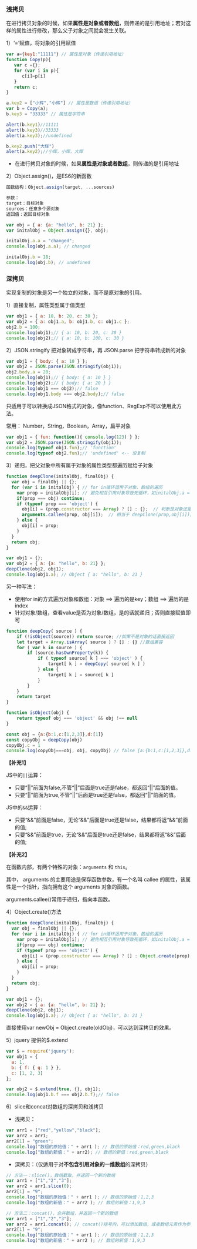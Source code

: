 ### 浅拷贝

在进行拷贝对象的时候，如果**属性是对象或者数组**，则传递的是引用地址；若对这样的属性进行修改，那么父子对象之间就会发生关联。

1）‘=’赋值，将对象的引用赋值

```javascript
var a={key1:"11111"} // 属性是对象（传递引用地址）
function Copy(p){
   var c ={};
   for (var i in p){
      c[i]=p[i]
   }    
   return c;
}

a.key2 = ["小辉","小辉"] // 属性是数组（传递引用地址）
var b = Copy(a);
b.key3 = "33333" // 属性是字符串

alert(b.key1)//11111
alert(b.key3)//33333
alert(a.key3);//undefined

b.key2.push("大辉")
alert(a.key2);//小辉，小辉，大辉
```

- 在进行拷贝对象的时候，如果**属性是对象或者数组**，则传递的是引用地址

2）Object.assign()，是ES6的新函数

```javascript
函数结构：Object.assign(target, ...sources)

参数：
target：目标对象
sources：任意多个源对象
返回值：返回目标对象
```

```javascript
var obj = { a: {a: "hello", b: 21} };
var initalObj = Object.assign({}, obj);

initalObj.a.a = "changed";
console.log(obj.a.a); // changed

initalObj.b = 18;
console.log(obj.b); // undefined
```

### 深拷贝

实现复制的对象是另一个独立的对象，而不是原对象的引用。

1）直接复制，属性类型属于值类型

```javascript
var obj1 = { a: 10, b: 20, c: 30 };
var obj2 = { a: obj1.a, b: obj1.b, c: obj1.c };
obj2.b = 100;
console.log(obj1);// { a: 10, b: 20, c: 30 } 
console.log(obj2);// { a: 10, b: 100, c: 30 }
```

2）JSON.stringify 把对象转成字符串，再 JSON.parse 把字符串转成新的对象

```javascript
var obj1 = { body: { a: 10 } };
var obj2 = JSON.parse(JSON.stringify(obj1));
obj2.body.a = 20;
console.log(obj1);// { body: { a: 10 } }
console.log(obj2);// { body: { a: 20 } }
console.log(obj1 === obj2);// false
console.log(obj1.body === obj2.body);// false
```

只适用于可以转换成JSON格式的对象，像function、RegExp不可以使用此方法。

常用： Number，String，Boolean，Array，扁平对象

```javascript
var obj1 = { fun: function(){ console.log(123) } };
var obj2 = JSON.parse(JSON.stringify(obj1));
console.log(typeof obj1.fun);// 'function'
console.log(typeof obj2.fun);// 'undefined' <-- 没复制
```

3）递归，把父对象中所有属于对象的属性类型都遍历赋给子对象

```javascript
function deepClone(initalObj, finalObj) {
  var obj = finalObj || {};
  for (var i in initalObj) { // for in循环适用于对象、数组的遍历
    var prop = initalObj[i]; // 避免相互引用对象导致死循环，如initalObj.a = initalObj的情况
    if(prop === obj) continue;
    if (typeof prop === 'object') {
      obj[i] = (prop.constructor === Array) ? [] : {};  // 判断是对象还是数组
      arguments.callee(prop, obj[i]);  // 相当于 deepClone(prop,obj[i]); 降低耦合性
    } else {
      obj[i] = prop;
    }
  }
  return obj;
}

var obj1 = {};
var obj2 = { a: {a: "hello", b: 21} };
deepClone(obj2, obj1);
console.log(obj1.a); // Object { a: "hello", b: 21 }
```

另一种写法：

- 使用for in的方式遍历对象和数组：对象 ==> 遍历的是key；数组 ==> 遍历的是index
- 针对对象/数组，查看value是否为对象/数组，是的话就递归；否则直接赋值即可

```javascript
function deepCopy( source ) {
    if (!isObject(source)) return source; //如果不是对象的话直接返回
    let target = Array.isArray( source ) ? [] : {} //数组兼容
    for ( var k in source ) {
    	if (source.hasOwnProperty(k)) {
    		if ( typeof source[ k ] === 'object' ) {
            	target[ k ] = deepCopy( source[ k ] )
        	} else {
            	target[ k ] = source[ k ]
        	}
    	}
    }
    return target
}

function isObject(obj) {
    return typeof obj === 'object' && obj !== null
}

const obj = {a:{b:1,c:[1,2,3]},d:[1]}
const copyObj = deepCopy(obj)
copyObj.c = 1
console.log(copyObj===obj, obj, copyObj) // false {a:{b:1,c:[1,2,3]},d:[1]} {a:{b:1,c:[1,2,3]},d:[1],c:1}
```

**【补充1】**

JS中的`||`运算：

- 只要“||”前面为false,不管“||”后面是true还是false，都返回“||”后面的值。
- 只要“||”前面为true,不管“||”后面是true还是false，都返回“||”前面的值。

JS中的`&&`运算：
- 只要“&&”前面是false，无论“&&”后面是true还是false，结果都将返“&&”前面的值;
- 只要“&&”前面是true，无论“&&”后面是true还是false，结果都将返“&&”后面的值;

**【补充2】**

在函数内部，有两个特殊的对象：`arguments` 和 `this`。

其中， arguments 的主要用途是保存函数参数，有一个名叫 callee 的属性，该属性是一个指针，指向拥有这个 arguments 对象的函数。

 arguments.callee()常用于递归，指向本函数。

4）Object.create()方法

```javascript
function deepClone(initalObj, finalObj) {
  var obj = finalObj || {};
  for (var i in initalObj) { // for in循环适用于对象、数组的遍历
    var prop = initalObj[i]; // 避免相互引用对象导致死循环，如initalObj.a = initalObj的情况
    if(prop === obj) continue;
    if (typeof prop === 'object') {
      obj[i] = (prop.constructor === Array) ? [] : Object.create(prop);
    } else {
      obj[i] = prop;
    }
  }
  return obj;
}

var obj1 = {};
var obj2 = { a: {a: "hello", b: 21} };
deepClone(obj2, obj1);
console.log(obj1.a); // Object { a: "hello", b: 21 }
```

直接使用var newObj = Object.create(oldObj)，可以达到深拷贝的效果。

5）jquery 提供的$.extend

```javascript
var $ = require('jquery');
var obj1 = {
  a: 1,
  b: { f: { g: 1 } },
  c: [1, 2, 3]
};

var obj2 = $.extend(true, {}, obj1);
console.log(obj1.b.f === obj2.b.f);// false
```

6）slice和concat对数组的深拷贝和浅拷贝

- 浅拷贝：

```javascript
var arr1 = ["red","yellow","black"];
var arr2 = arr1;
arr2[1] = "green";
console.log("数组的原始值：" + arr1 ); // 数组的原始值：red,green,black
console.log("数组的新值：" + arr2); // 数组的新值：red,green,black
```

- 深拷贝：（仅适用于对**不包含引用对象的一维数组**的深拷贝）

```javascript
// 方法一：slice()，数组截取，并返回一个新的数组
var arr1 = ["1","2","3"];
var arr2 = arr1.slice(0);
arr2[1] = "9";
console.log("数组的原始值：" + arr1 ); // 数组的原始值：1,2,3 
console.log("数组的新值：" + arr2 ); // 数组的新值：1,9,3

// 方法二：concat()，合并数组，并返回一个新的数组
var arr1 = ["1","2","3"];
var arr2 = arr1.concat(); // concat()括号内，可以添加数组，或者数组元素作为参数
arr2[1] = "9";
console.log("数组的原始值：" + arr1 ); // 数组的原始值：1,2,3 
console.log("数组的新值：" + arr2 ); // 数组的新值：1,9,3
```